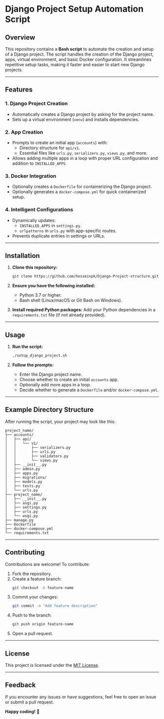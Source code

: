 
# Django Project Setup Automation Script

## Overview

This repository contains a **Bash script** to automate the creation and setup of a Django project. The script handles the creation of the Django project, apps, virtual environment, and basic Docker configuration. It streamlines repetitive setup tasks, making it faster and easier to start new Django projects.

---

## Features

### **1. Django Project Creation**
- Automatically creates a Django project by asking for the project name.
- Sets up a virtual environment (`venv`) and installs dependencies.

### **2. App Creation**
- Prompts to create an initial app (`accounts`) with:
  - Directory structure for `api/v1`.
  - Essential files like `urls.py`, `serializers.py`, `views.py`, and more.
- Allows adding multiple apps in a loop with proper URL configuration and addition to `INSTALLED_APPS`.

### **3. Docker Integration**
- Optionally creates a `Dockerfile` for containerizing the Django project.
- Optionally generates a `docker-compose.yml` for quick containerized setup.

### **4. Intelligent Configurations**
- Dynamically updates:
  - `INSTALLED_APPS` in `settings.py`.
  - `urlpatterns` in `urls.py` with app-specific routes.
- Prevents duplicate entries in settings or URLs.

---

## Installation

1. **Clone this repository:**
   ```bash
   git clone https://github.com/hosseinpk/Django-Project-structure.git
   ```

2. **Ensure you have the following installed:**
   - Python 3.7 or higher.
   - Bash shell (Linux/macOS or Git Bash on Windows).

3. **Install required Python packages:**
   Add your Python dependencies in a `requirements.txt` file (if not already provided).

---

## Usage

1. **Run the script:**
   ```bash
   ./setup_django_project.sh
   ```

2. **Follow the prompts:**
   - Enter the Django project name.
   - Choose whether to create an initial `accounts` app.
   - Optionally add more apps in a loop.
   - Decide whether to generate a `Dockerfile` and/or `docker-compose.yml`.

---


## Example Directory Structure

After running the script, your project may look like this:

```
project_name/
├── accounts/
│   ├── api/
│   │   └── v1/
│   │       ├── serializers.py
│   │       ├── urls.py
│   │       ├── validators.py
│   │       └── views.py
│   ├── __init__.py
│   ├── admin.py
│   ├── apps.py
│   ├── migrations/
│   ├── models.py
│   ├── tests.py
│   └── urls.py
├── project_name/
│   ├── __init__.py
│   ├── asgi.py
│   ├── settings.py
│   ├── urls.py
│   └── wsgi.py
├── manage.py
├── Dockerfile
├── docker-compose.yml
└── requirements.txt
```

---

## Contributing

Contributions are welcome! To contribute:
1. Fork the repository.
2. Create a feature branch:
   ```bash
   git checkout -b feature-name
   ```
3. Commit your changes:
   ```bash
   git commit -m "Add feature description"
   ```
4. Push to the branch:
   ```bash
   git push origin feature-name
   ```
5. Open a pull request.

---

## License

This project is licensed under the [MIT License](LICENSE).

---

## Feedback

If you encounter any issues or have suggestions, feel free to open an issue or submit a pull request.

**Happy coding!** 🚀
